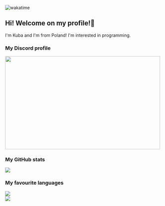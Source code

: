 ![wakatime](https://wakatime.com/badge/user/29588d82-8771-4fcd-a301-6a9b9976125e.svg)
 ## Hi! Welcome on my profile!👋
 I'm Kuba and I'm from Poland! I'm interested in programming.
 ### My Discord profile
 <a href="https://discord.com/users/404217213873029120"><img src="https://profiles.fratik.pl/404217213873029120" width="500" height="300"></a>
 ### My GitHub stats
 <a href="https://github.com/xKubsoneQ"><img src="https://github-readme-stats.vercel.app/api?username=xKubsoneQ&show_icons=true&count_private=true&theme=dark"></a><br>
 ### My favourite languages
 <a href="https://github.com/anuraghazra/github-readme-stats"><img src="https://github-readme-stats.vercel.app/api/wakatime?username=xKubsoneQ&theme=dark"></a><br>
 <a href="https://github.com/xKubsoneQ"><img src="https://github-readme-stats.vercel.app/api/top-langs/?username=xKubsoneQ&theme=dark"></a>

